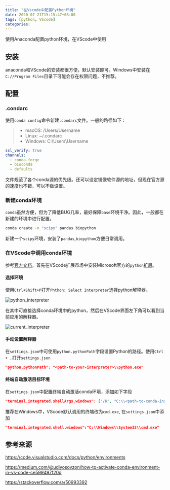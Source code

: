 ```yaml
---
title: "在Vscode中配置Python环境"
date: 2020-07-21T15:15:47+08:00
tags: [python, VScode]
categories: 
---
```


使用Anaconda配置python环境，在VScode中使用

<!-- more -->

## 安装

anaconda和VScode的安装都很方便，默认安装即可。Windows中安装在`C://Program Files`目录下可能会存在权限问题，不推荐。

## 配置

### .condarc

使用`conda config`命令新建`.condarc`文件。一般的路径如下：

>- macOS: /Users/Username
>- Linux: ~/.condarc
>- Windows: C:\Users\Username

```yaml
ssl_verify: true
channels:
  - conda-forge
  - bioconda
  - defaults
```

文件规范了各个conda源的优先级。还可以设定镜像软件源的地址，但现在官方源的速度也不错，可以不做设置。

### 新建conda环境

`conda`虽然方便，但为了降低BUG几率，最好保障`base`环境干净。因此，一般都在新建的环境中进行配置。

```bash
conda create -n "scipy" pandas biopython
```

新建一个`scipy`环境，安装了`pandas`,`biopython`方便日常调用。

### 在VScode中调用conda环境

参考[官方文档](https://code.visualstudio.com/docs/python/environments)，首先在VScode扩展市场中安装Microsoft官方的`python`[扩展](https://marketplace.visualstudio.com/items?itemName=ms-python.python)。

#### 选择环境

使用`Ctrl+Shift+P`打开`Phthon: Select Interpreter`选择python解释器。

![python_interpreter](https://code.visualstudio.com/assets/docs/python/environments/interpreters-list.png)

在其中可直接选择conda环境中的python，然后在VScode界面左下角可以看到当前应用的解释器。

![current_interpreter](https://code.visualstudio.com/assets/docs/python/environments/selected-interpreter-status-bar.png)

#### 手动设置解释器

在`settings.json`中可使用`python.pythonPath`字段设置Python的路径。使用`Ctrl + ,`打开`settings.json`

```json
"python.pythonPath": "<path-to-your-interpreter>\\python.exe"
```

#### 终端自动激活目标环境

在`settings.json`中配置终端自动激活conda环境，添加如下字段

```json
"terminal.integrated.shellArgs.windows": ["/K", "C:\\<path-to-conda-installation>\\Scripts\\activate.bat C:\\<path-to-conda-installation> & conda activate <your-env-name>"]
```

推荐在Windows中，VScode默认调用的终端改为`cmd.exe`, 在`settings.json`中添加

```json
"terminal.integrated.shell.windows":"C:\\Windows\\System32\\cmd.exe"
```

## 参考来源

https://code.visualstudio.com/docs/python/environments

https://medium.com/@udiyosovzon/how-to-activate-conda-environment-in-vs-code-ce599497f20d

https://stackoverflow.com/a/50993392

